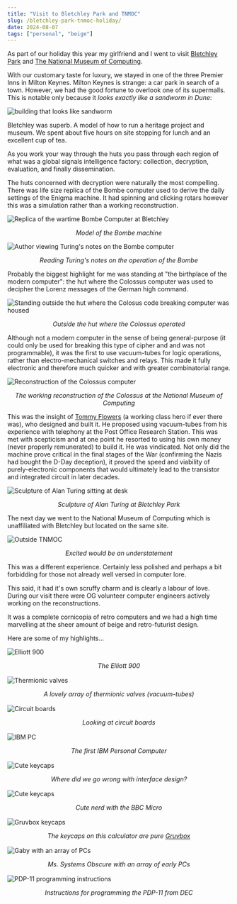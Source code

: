 ```yaml
---
title: "Visit to Bletchley Park and TNMOC"
slug: /bletchley-park-tnmoc-holiday/
date: 2024-08-07
tags: ["personal", "beige"]
---
```


As part of our holiday this year my girlfriend and I went to visit
[Bletchley Park](https://bletchleypark.org.uk/) and
[The National Museum of Computing](https://www.tnmoc.org/).

With our customary taste for luxury, we stayed in one of the three Premier Inns
in Milton Keynes. Milton Keynes is strange: a car park in search of a town.
However, we had the good fortune to overlook one of its supermalls. This is
notable only because it _looks exactly like a sandworm in Dune_:

![building that looks like sandworm](./img/mk-worm.jpg)

Bletchley was superb. A model of how to run a heritage project and museum. We
spent about five hours on site stopping for lunch and an excellent cup of tea.

As you work your way through the huts you pass through each region of what was a
global signals intelligence factory: collection, decryption, evaluation, and
finally dissemination.

The huts concerned with decryption were naturally the most compelling. There was
life size replica of the Bombe computer used to derive the daily settings of the
Enigma machine. It had spinning and clicking rotars however this was a
simulation rather than a working reconstruction.

![Replica of the wartime Bombe Computer at Bletchley](../posts/img/bombe-at-bletchley.jpg)

<div style="text-align:center">
<i>Model of the Bombe machine</i>
</div>

![Author viewing Turing's notes on the Bombe computer](../posts/img/turing-notes-bombe.jpg)

<div style="text-align:center">
<i>Reading Turing's notes on the operation of the Bombe</i>
</div>

Probably the biggest highlight for me was standing at "the birthplace of the
modern computer": the hut where the Colossus computer was used to decipher the
Lorenz messages of the German high command.

![Standing outside the hut where the Colosus code breaking computer was
housed](../posts/img/colossus-birthplace-bletcley.jpg)

<div style="text-align:center">
<i>Outside the hut where the Colossus operated</i>
</div>

Although not a modern computer in the sense of being general-purpose (it could
only be used for breaking this type of cipher and and was not programmable), it
was the first to use vacuum-tubes for logic operations, rather than
electro-mechanical switches and relays. This made it fully electronic and
therefore much quicker and with greater combinatorial range.

![Reconstruction of the Colossus computer](../posts/img/colossos-reconstruction.jpg)

<div style="text-align:center">
<i>The working reconstruction of the Colossus at the National Museum of
        Computing</i>
</div>

This was the insight of
[Tommy Flowers](https://en.wikipedia.org/wiki/Tommy_Flowers) (a working class
hero if ever there was), who designed and built it. He proposed using
vacuum-tubes from his experience with telephony at the Post Office Research
Station. This was met with scepticism and at one point he resorted to using his
own money (never properly remunerated) to build it. He was vindicated. Not only
did the machine prove critical in the final stages of the War (confirming the
Nazis had bought the D-Day deception), it proved the speed and viability of
purely-electronic components that would ultimately lead to the transistor and
integrated circuit in later decades.

![Sculpture of Alan Turing sitting at desk](./img/turing_sculpture.jpg)

<div style="text-align:center">
<i>Sculpture of Alan Turing at Bletchley Park</i>
</div>

The next day we went to the National Museum of Computing which is unaffiliated
with Bletchley but located on the same site.

![Outside TNMOC](./img/outside-tmoc.jpg)

<div style="text-align:center">
<i>Excited would be an understatement</i>
</div>

This was a different experience. Certainly less polished and perhaps a bit
forbidding for those not already well versed in computer lore.

This said, it had it's own scruffy charm and is clearly a labour of love. During
our visit there were OG volunteer computer engineers actively working on the
reconstructions.

It was a complete cornicopia of retro computers and we had a high time
marvelling at the sheer amount of beige and retro-futurist design.

Here are some of my highlights...

![Elliott 900](./img/elliott-900.jpg)

<div style="text-align:center; margin-bottom:1rem">
<i>The Elliott 900</i>
</div>

![Thermionic valves](./img/thermionic-valves.jpg)

<div style="text-align:center; margin-bottom:1rem">
<i>A lovely array of thermionic valves (vacuum-tubes)</i>
</div>

![Circuit boards](./img/circuit-boards.jpg)

<div style="text-align:center; margin-bottom:1rem">
<i>Looking at circuit boards</i>
</div>

![IBM PC](./img/ibm-pc.jpg)

<div style="text-align:center; margin-bottom:1rem">
<i>The first IBM Personal Computer</i>
</div>

![Cute keycaps](./img/keycaps.jpg)

<div style="text-align:center; margin-bottom:1rem">
<i>Where did we go wrong with interface design?</i>
</div>

![Cute keycaps](./img/gaby-bbc-micro.jpg)

<div style="text-align:center; margin-bottom:1rem">
<i>Cute nerd with the BBC Micro</i>
</div>

![Gruvbox keycaps](./img/gruvbox_calculator.jpg)

<div style="text-align:center; margin-bottom:1rem">
<i>The keycaps on this calculator are pure <a href="https://github.com/morhetz/gruvbox">Gruvbox</a></i>
</div>

![Gaby with an array of PCs](./img/gaby-with-pcs-again.jpg)

<div style="text-align:center; margin-bottom:1rem">
<i>Ms. Systems Obscure with an array of early PCs</i>
</div>

![PDP-11 programming instructions](./img/pdp-decompressed.jpg)

<div style="text-align:center; margin-bottom:1rem">
<i>Instructions for programming the PDP-11 from DEC</i>
</div>
